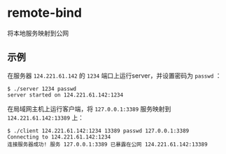 # remote-bind
将本地服务映射到公网

## 示例
在服务器 `124.221.61.142` 的 `1234` 端口上运行server，并设置密码为 `passwd` ：
```
$ ./server 1234 passwd
server started on 124.221.61.142:1234
```

在局域网主机上运行客户端，将 `127.0.0.1:3389` 服务映射到 `124.221.61.142:13389` 上：
```
$ ./client 124.221.61.142:1234 13389 passwd 127.0.0.1:3389
Connecting to 124.221.61.142:1234
连接服务器成功! 服务 127.0.0.1:3389 已暴露在公网 124.221.61.142:13389
```

